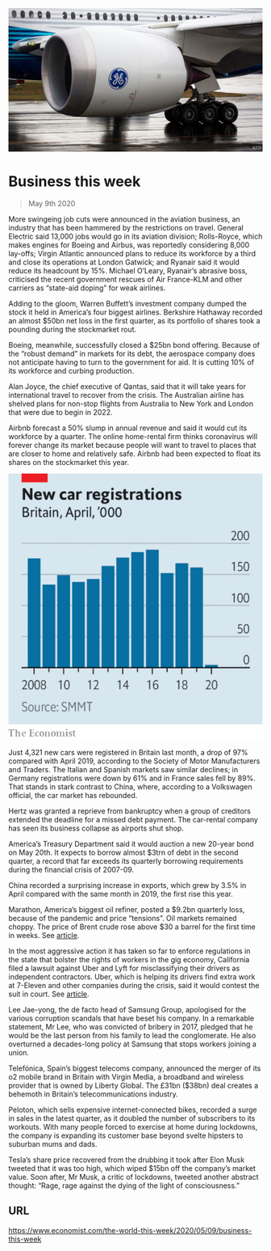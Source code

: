![](./images/20200509_WWP501.jpg)

# Business this week

> May 9th 2020

More swingeing job cuts were announced in the aviation business, an industry that has been hammered by the restrictions on travel. General Electric said 13,000 jobs would go in its aviation division; Rolls-Royce, which makes engines for Boeing and Airbus, was reportedly considering 8,000 lay-offs; Virgin Atlantic announced plans to reduce its workforce by a third and close its operations at London Gatwick; and Ryanair said it would reduce its headcount by 15%. Michael O’Leary, Ryanair’s abrasive boss, criticised the recent government rescues of Air France-KLM and other carriers as “state-aid doping” for weak airlines.

Adding to the gloom, Warren Buffett’s investment company dumped the stock it held in America’s four biggest airlines. Berkshire Hathaway recorded an almost $50bn net loss in the first quarter, as its portfolio of shares took a pounding during the stockmarket rout.

Boeing, meanwhile, successfully closed a $25bn bond offering. Because of the “robust demand” in markets for its debt, the aerospace company does not anticipate having to turn to the government for aid. It is cutting 10% of its workforce and curbing production.

Alan Joyce, the chief executive of Qantas, said that it will take years for international travel to recover from the crisis. The Australian airline has shelved plans for non-stop flights from Australia to New York and London that were due to begin in 2022. 

Airbnb forecast a 50% slump in annual revenue and said it would cut its workforce by a quarter. The online home-rental firm thinks coronavirus will forever change its market because people will want to travel to places that are closer to home and relatively safe. Airbnb had been expected to float its shares on the stockmarket this year.



![](./images/20200509_WWC502.png)

Just 4,321 new cars were registered in Britain last month, a drop of 97% compared with April 2019, according to the Society of Motor Manufacturers and Traders. The Italian and Spanish markets saw similar declines; in Germany registrations were down by 61% and in France sales fell by 89%. That stands in stark contrast to China, where, according to a Volkswagen official, the car market has rebounded. 

Hertz was granted a reprieve from bankruptcy when a group of creditors extended the deadline for a missed debt payment. The car-rental company has seen its business collapse as airports shut shop.

America’s Treasury Department said it would auction a new 20-year bond on May 20th. It expects to borrow almost $3trn of debt in the second quarter, a record that far exceeds its quarterly borrowing requirements during the financial crisis of 2007-09. 

China recorded a surprising increase in exports, which grew by 3.5% in April compared with the same month in 2019, the first rise this year.

Marathon, America’s biggest oil refiner, posted a $9.2bn quarterly loss, because of the pandemic and price “tensions”. Oil markets remained choppy. The price of Brent crude rose above $30 a barrel for the first time in weeks. See [article](https://www.economist.com//business/2020/05/07/the-buoyant-oil-traders).

In the most aggressive action it has taken so far to enforce regulations in the state that bolster the rights of workers in the gig economy, California filed a lawsuit against Uber and Lyft for misclassifying their drivers as independent contractors. Uber, which is helping its drivers find extra work at 7-Eleven and other companies during the crisis, said it would contest the suit in court. See [article](https://www.economist.com//finance-and-economics/2020/05/09/could-the-pandemic-give-americas-labour-movement-a-boost).

Lee Jae-yong, the de facto head of Samsung Group, apologised for the various corruption scandals that have beset his company. In a remarkable statement, Mr Lee, who was convicted of bribery in 2017, pledged that he would be the last person from his family to lead the conglomerate. He also overturned a decades-long policy at Samsung that stops workers joining a union.

Telefónica, Spain’s biggest telecoms company, announced the merger of its  o2 mobile brand in Britain with Virgin Media, a broadband and wireless provider that is owned by Liberty Global. The £31bn ($38bn) deal creates a behemoth in Britain’s telecommunications industry.

Peloton, which sells expensive internet-connected bikes, recorded a surge in sales in the latest quarter, as it doubled the number of subscribers to its workouts. With many people forced to exercise at home during lockdowns, the company is expanding its customer base beyond svelte hipsters to suburban mums and dads.

Tesla’s share price recovered from the drubbing it took after Elon Musk tweeted that it was too high, which wiped $15bn off the company’s market value. Soon after, Mr Musk, a critic of lockdowns, tweeted another abstract thought: “Rage, rage against the dying of the light of consciousness.”

## URL

https://www.economist.com/the-world-this-week/2020/05/09/business-this-week

